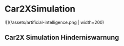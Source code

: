 # Car2XSimulation
![](/assets/artificial-intelligence.png | width=200)
## Car2X Simulation Hinderniswarnung
